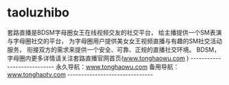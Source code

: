 # taoluzhibo
套路直播是BDSM字母圈女王在线视频交友的社交平台，  给主播提供一个SM表演与字母圈社交的平台， 为字母圈用户提供美女女王视频直播与有趣的SM社交活动服务，  衔接双方的需求来提供一个安全、可靠、正规的直播社交环境。  BDSM， 字母圈内更多详情请关注套路直播官网首页(www.tonghaowu.com ) ---------------------------- 永久导航：www.tonghaowu.com 备用导航：www.tonghaotv.com -------------------------------
